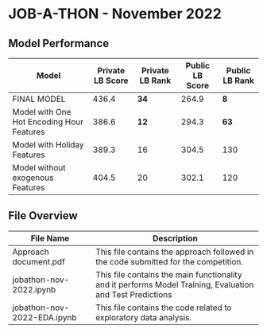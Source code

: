 # JOB-A-THON - November 2022

## Model Performance


| Model|  Private LB Score| Private LB Rank|  Public LB Score | Public LB Rank
|----------------------|-------------------------------|----------------------|-------------------------------|----------------------|
| FINAL MODEL    | 436.4  | **34**  | 264.9  | **8**
| Model with One Hot Encoding Hour Features        | 386.6 | **12**  | 294.3   | **63**
| Model with Holiday Features       |389.3  |  16 | 304.5   | 130
| Model without exogenous Features     |404.5   | 20 |  302.1  | 120

## File Overview

| File Name|  Description
|----------------------|-------------------------------|
| Approach document.pdf     | This file contains the approach followed in the code submitted for the competition.
| jobathon-nov-2022.ipynb        | This file contains the main functionality and it performs Model Training, Evaluation and Test Predictions
| jobathon-nov-2022-EDA.ipynb | This file contains the code related to exploratory data analysis.
